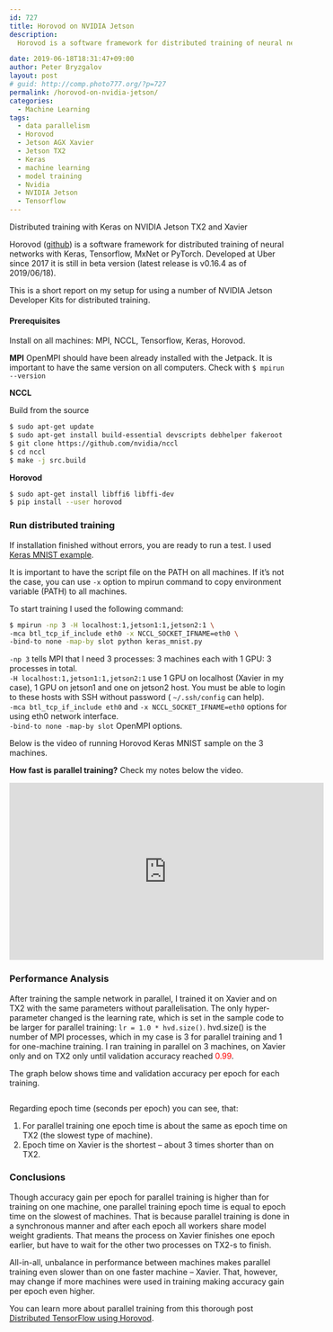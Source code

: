 ```yaml
---
id: 727
title: Horovod on NVIDIA Jetson
description:
  Horovod is a software framework for distributed training of neural networks. This is a short report on my setup for using a number of NVIDIA Jetson Developer Kits for distributed training with Tensorflow.

date: 2019-06-18T18:31:47+09:00
author: Peter Bryzgalov
layout: post
# guid: http://comp.photo777.org/?p=727
permalink: /horovod-on-nvidia-jetson/
categories:
  - Machine Learning
tags:
  - data parallelism
  - Horovod
  - Jetson AGX Xavier
  - Jetson TX2
  - Keras
  - machine learning
  - model training
  - Nvidia
  - NVIDIA Jetson
  - Tensorflow
---
```



<p class="has-medium-font-size">
Distributed training with Keras on NVIDIA Jetson TX2 and Xavier
</p>

Horovod (<a href="https://github.com/horovod/horovod" target="_blank" rel="noopener noreferrer">github</a>) is a software framework for distributed training of neural networks with Keras, Tensorflow, MxNet or PyTorch. Developed at Uber since 2017 it is still in beta version (latest release is v0.16.4 as of 2019/06/18).

This is a short report on my setup for using a number of NVIDIA Jetson Developer Kits for distributed training.

#### Prerequisites

Install on all machines: MPI, NCCL, Tensorflow, Keras, Horovod.

**MPI**
OpenMPI should have been already installed with the Jetpack. It is important to have the same version on all computers. Check with `$ mpirun --version`

**NCCL**

Build from the source

```bash
$ sudo apt-get update
$ sudo apt-get install build-essential devscripts debhelper fakeroot
$ git clone https://github.com/nvidia/nccl
$ cd nccl
$ make -j src.build
```

**Horovod**

```bash
$ sudo apt-get install libffi6 libffi-dev
$ pip install --user horovod
```

### Run distributed training

If installation finished without errors, you are ready to run a test. I used <a rel="noopener noreferrer" href="https://github.com/horovod/horovod/blob/master/examples/keras_mnist.py" target="_blank">Keras MNIST example</a>.

It is important to have the script file on the PATH on all machines. If it&#8217;s not the case, you can use `-x` option to mpirun command to copy environment variable (PATH) to all machines.

To start training I used the following command:

```bash
$ mpirun -np 3 -H localhost:1,jetson1:1,jetson2:1 \
-mca btl_tcp_if_include eth0 -x NCCL_SOCKET_IFNAME=eth0 \
-bind-to none -map-by slot python keras_mnist.py
```

`-np 3` tells MPI that I need 3 processes: 3 machines each with 1 GPU: 3 processes in total.  
`-H localhost:1,jetson1:1,jetson2:1` use 1 GPU on localhost (Xavier in my case), 1 GPU on jetson1 and one on jetson2 host. You must be able to login to these hosts with SSH without password ( `~/.ssh/config` can help).  
`-mca btl_tcp_if_include eth0` and `-x NCCL_SOCKET_IFNAME=eth0` options for using eth0 network interface.  
`-bind-to none -map-by slot` OpenMPI options.


Below is the video of running Horovod Keras MNIST sample on the 3 machines.

**How fast is parallel training?** Check my notes below the video.

<iframe width="560" height="315" src="https://www.youtube.com/embed/WPGue7c2PIU" frameborder="0" allow="accelerometer; autoplay; encrypted-media; gyroscope; picture-in-picture" allowfullscreen></iframe>

### Performance Analysis

After training the sample network in parallel, I trained it on Xavier and on TX2 with the same parameters without parallelisation. The only hyper-parameter changed is the learning rate, which is set in the sample code to be larger for parallel training: `lr = 1.0 * hvd.size()`. hvd.size() is the number of MPI processes, which in my case is 3 for parallel training and 1 for one-machine training. I ran training in parallel on 3 machines, on Xavier only and on TX2 only until validation accuracy reached <span style="color:red">0.99</span>.

The graph below shows time and validation accuracy per epoch for each training.

<img class="scalable" src="{{ '/wp-content/uploads/2019/06/training_logs-2.png' | relative_url }}" alt=""  />

Regarding epoch time (seconds per epoch) you can see, that:

  1. For parallel training one epoch time is about the same as epoch time on TX2 (the slowest type of machine).
  2. Epoch time on Xavier is the shortest &ndash; about 3 times shorter than on TX2.

### Conclusions

Though accuracy gain per epoch for parallel training is higher than for training on one machine, one parallel training epoch time is equal to epoch time on the slowest of machines. That is because parallel training is done in a synchronous manner and after each epoch all workers share model weight gradients. That means the process on Xavier finishes one epoch earlier, but have to wait for the other two processes on TX2-s to finish.

All-in-all, unbalance in performance between machines makes parallel training even slower than on one faster machine – Xavier. That, however, may change if more machines were used in training making accuracy gain per epoch even higher.

You can learn more about parallel training from this thorough post <a rel="noopener noreferrer" href="https://towardsdatascience.com/distributed-tensorflow-using-horovod-6d572f8790c4" target="_blank">Distributed TensorFlow using Horovod</a>.